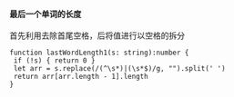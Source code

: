 #### 最后一个单词的长度

 首先利用去除首尾空格，后将值进行以空格的拆分
 ````
 function lastWordLength1(s: string):number {
  if (!s) { return 0 }
  let arr = s.replace(/(^\s*)|(\s*$)/g, "").split(' ')
  return arr[arr.length - 1].length
}
 ````